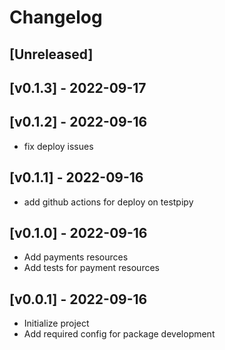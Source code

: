 Changelog
=========

[Unreleased]
------------

[v0.1.3] - 2022-09-17
------------------

[v0.1.2] - 2022-09-16
------------------
- fix deploy issues

[v0.1.1] - 2022-09-16
------------------
- add github actions for deploy on testpipy

[v0.1.0] - 2022-09-16
------------------
- Add payments resources
- Add tests for payment resources

[v0.0.1] - 2022-09-16
------------------
- Initialize project
- Add required config for package development